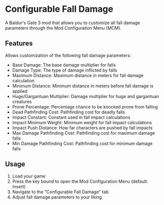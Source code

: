 # Configurable Fall Damage

A Baldur's Gate 3 mod that allows you to customize all fall damage parameters through the Mod Configuration Menu (MCM).

## Features

Allows customization of the following fall damage parameters:

- Base Damage: The base damage multiplier for falls
- Damage Type: The type of damage inflicted by falls
- Maximum Distance: Maximum distance in meters for fall damage calculation
- Minimum Distance: Minimum distance in meters before fall damage is applied
- Huge/Gargantuan Multiplier: Damage multiplier for huge and gargantuan creatures
- Prone Percentage: Percentage chance to be knocked prone from falling
- Dead Pathfinding Cost: Pathfinding cost for deadly falls
- Impact Constant: Constant used in fall impact calculations
- Impact Minimum Weight: Minimum weight for fall impact calculations
- Impact Push Distance: How far characters are pushed by fall impacts
- Max Damage Pathfinding Cost: Pathfinding cost for maximum damage falls
- Min Damage Pathfinding Cost: Pathfinding cost for minimum damage falls

## Usage

1. Load your game
2. Press the key bound to open the Mod Configuration Menu (default: Insert)
3. Navigate to the "Configurable Fall Damage" tab
4. Adjust fall damage parameters to your liking
